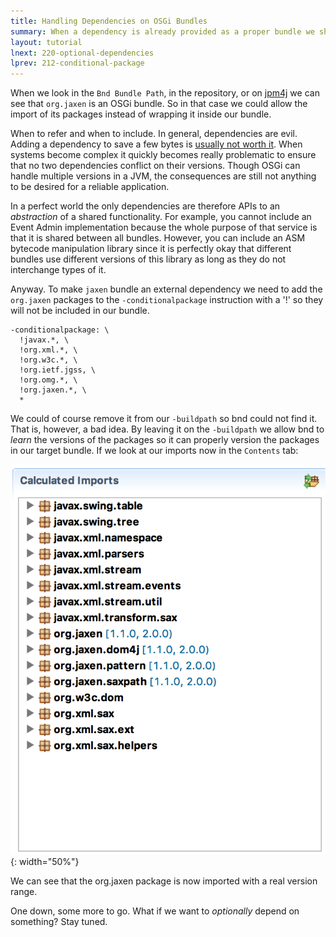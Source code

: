 ```yaml
---
title: Handling Dependencies on OSGi Bundles 
summary: When a dependency is already provided as a proper bundle we should probably not include it.
layout: tutorial
lnext: 220-optional-dependencies
lprev: 212-conditional-package
---
```



When we look in the `Bnd Bundle Path`, in the repository, or on [jpm4j](http://jpm4j.org/#!/p/sha/3F8C36D9A0578E8E98F030C662B69888B1430AC0//0.0.0) we can see that `org.jaxen` is an OSGi bundle. So in that case we could allow the import of its packages instead of wrapping it inside our bundle.

When to refer and when to include. In general, dependencies are evil. Adding a dependency to save a few bytes is [usually not worth it](http://www.theregister.co.uk/2016/03/23/npm_left_pad_chaos/). When systems become complex it quickly becomes really problematic to ensure that no two dependencies conflict on their versions. Though OSGi can handle multiple versions in a JVM, the consequences are still not anything to be desired for a reliable application. 

In a perfect world the only dependencies are therefore APIs to an _abstraction_ of a shared functionality. For example, you cannot include an Event Admin implementation because the whole purpose of that service is that it is shared between all bundles. However, you can include an ASM bytecode manipulation library since it is perfectly okay that different bundles use different versions of this library as long as they do not interchange types of it. 	

Anyway. To make `jaxen` bundle an external dependency we need to add the `org.jaxen` packages to the `-conditionalpackage` instruction with a '!' so they will not be included in our bundle.

	-conditionalpackage: \
	  !javax.*, \
	  !org.xml.*, \ 
	  !org.w3c.*, \
	  !org.ietf.jgss, \
	  !org.omg.*, \
	  !org.jaxen.*, \
	  *

We could of course remove it from our `-buildpath` so bnd could not find it. That is, however, a bad idea. By leaving it on the `-buildpath` we allow bnd to _learn_ the versions of the packages so it can properly version the packages in our target bundle. If we look at our imports now in the `Contents` tab:

![Importing jaxen](img/imports-bundle.png){: width="50%"}

We can see that the org.jaxen package is now imported with a real version range.       

One down, some more to go. What if we want to _optionally_ depend on something? Stay tuned.

[DOM4J]: http://jpm4j.org/#!/p/org.jdom/jdom
[JPM4J]: http://jpm4j.org/
[-conditionalpackage]: http://bnd.bndtools.org/instructions/conditionalpackage.html
[blog]: http://njbartlett.name/2014/05/26/static-linking.html
[133 Service Loader Mediator Specification]: http://blog.osgi.org/2013/02/javautilserviceloader-in-osgi.html
[semanticaly versioned]: http://bnd.bndtools.org/chapters/170-versioning.html 
[135.3 osgi.contract Namespace]: http://blog.osgi.org/2013/08/osgi-contracts-wonkish.html
[BSD style license]: http://dom4j.sourceforge.net/dom4j-1.6.1/license.html
[supernodes of small worlds]: https://en.wikipedia.org/wiki/Small-world_network
[OSGiSemVer]: https://www.osgi.org/wp-content/uploads/SemanticVersioning.pdf
[osgi.enroute.examples.wrapping.dom4j.adapter]: https://github.com/osgi/osgi.enroute.examples/osgi.enroute.examples.wrapping.dom4j.adapter